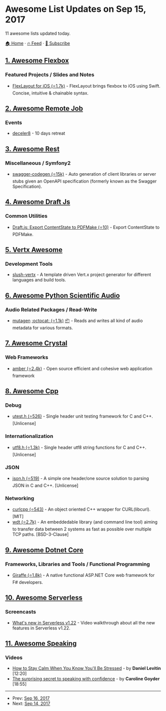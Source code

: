 # Awesome List Updates on Sep 15, 2017

11 awesome lists updated today.

[🏠 Home](/README.md) · [🔥 Feed](https://test.trackawesomelist.com/feed.xml) · [📮 Subscribe](https://trackawesomelist.us17.list-manage.com/subscribe?u=d2f0117aa829c83a63ec63c2f&id=36a103854c)



## [1. Awesome Flexbox](/content/afonsopacifer/awesome-flexbox/README.md)

### Featured Projects / Slides and Notes

*   [FlexLayout for iOS (⭐1.7k)](https://github.com/lucdion/FlexLayout) - FlexLayout brings flexbox to iOS using Swift. Concise, intuitive & chainable syntax.

## [2. Awesome Remote Job](/content/lukasz-madon/awesome-remote-job/README.md)

### Events

*   [deceler8](https://sierraymar.exposure.co/decelerate-bali) - 10 days retreat

## [3. Awesome Rest](/content/marmelab/awesome-rest/README.md)

### Miscellaneous / Symfony2

*   [swagger-codegen (⭐15k)](https://github.com/swagger-api/swagger-codegen) - Auto generation of client libraries or server stubs given an OpenAPI specification (formerly known as the Swagger Specification).

## [4. Awesome Draft Js](/content/nikgraf/awesome-draft-js/README.md)

### Common Utilities

*   [Draft.js: Export ContentState to PDFMake (⭐10)](https://github.com/datagenno/draft-js-export-pdfmake) - Export ContentState to PDFMake.

## [5. Vertx Awesome](/content/vert-x3/vertx-awesome/README.md)

### Development Tools

*   [slush-vertx](https://www.npmjs.com/package/slush-vertx) - A template driven Vert.x project generator for different languages and build tools.

## [6. Awesome Python Scientific Audio](/content/faroit/awesome-python-scientific-audio/README.md)

### Audio Related Packages / Read-Write

*   [mutagen](https://mutagen.readthedocs.io/) [:octocat: (⭐1.1k)](https://github.com/quodlibet/mutagen) [:package:](https://pypi.python.org/pypi/mutagen) - Reads and writes all kind of audio metadata for various formats.

## [7. Awesome Crystal](/content/veelenga/awesome-crystal/README.md)

### Web Frameworks

*   [amber (⭐2.4k)](https://github.com/amberframework/amber) - Open source efficient and cohesive web application framework

## [8. Awesome Cpp](/content/fffaraz/awesome-cpp/README.md)

### Debug

*   [utest.h (⭐526)](https://github.com/sheredom/utest.h) - Single header unit testing framework for C and C++. \[Unlicense]

### Internationalization

*   [utf8.h (⭐1.3k)](https://github.com/sheredom/utf8.h) - Single header utf8 string functions for C and C++. \[Unlicense]

### JSON

*   [json.h (⭐519)](https://github.com/sheredom/json.h) - A simple one header/one source solution to parsing JSON in C and C++. \[Unlicense]

### Networking

*   [curlcpp (⭐543)](https://github.com/JosephP91/curlcpp) - An object oriented C++ wrapper for CURL(libcurl). \[MIT]
*   [wdt (⭐2.7k)](https://github.com/facebook/wdt) - An embeddedable library (and command line tool) aiming to transfer data between 2 systems as fast as possible over multiple TCP paths. \[BSD-3-Clause]

## [9. Awesome Dotnet Core](/content/thangchung/awesome-dotnet-core/README.md)

### Frameworks, Libraries and Tools / Functional Programming

*   [Giraffe (⭐1.8k)](https://github.com/dustinmoris/Giraffe) - A native functional ASP.NET Core web framework for F# developers.

## [10. Awesome Serverless](/content/pmuens/awesome-serverless/README.md)

### Screencasts

*   [What's new in Serverless v1.22](https://www.youtube.com/watch?v=ykkeliDAs-c) - Video walkthrough about all the new features in Serverless v1.22.

## [11. Awesome Speaking](/content/matteofigus/awesome-speaking/README.md)

### Videos

*   [How to Stay Calm When You Know You'll Be Stressed](https://www.ted.com/talks/daniel_levitin_how_to_stay_calm_when_you_know_you_ll_be_stressed) - by **Daniel Levitin** \[12:20]
*   [The surprising secret to speaking with confidence](https://www.youtube.com/watch?v=a2MR5XbJtXU) - by **Caroline Goyder** \[18:55]

---

- Prev: [Sep 16, 2017](/content/2017/09/16/README.md)
- Next: [Sep 14, 2017](/content/2017/09/14/README.md)